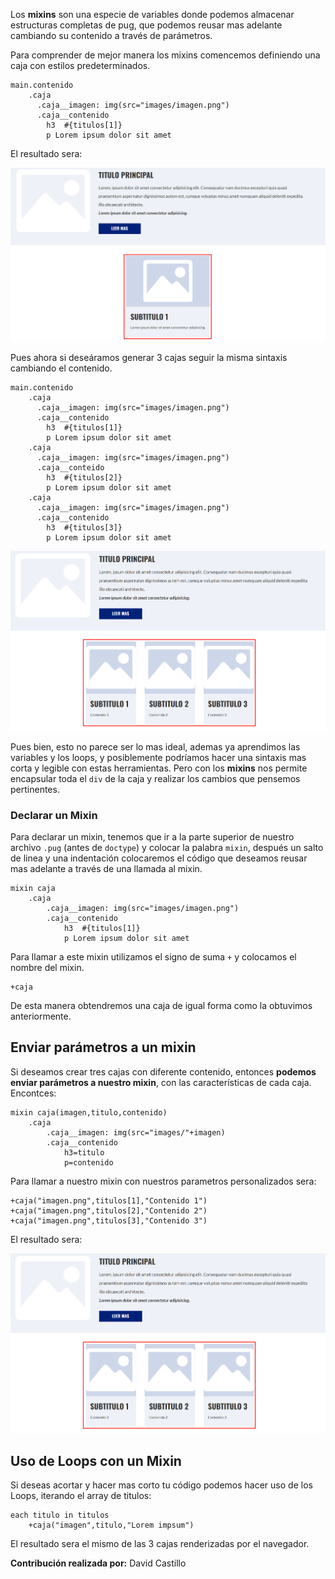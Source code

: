 Los **mixins** son una especie de variables donde podemos almacenar estructuras completas de pug, que podemos reusar mas adelante cambiando su contenido a través de parámetros.

Para comprender de mejor manera los mixins comencemos definiendo una caja con estilos predeterminados.

```pug
main.contenido
    .caja
      .caja__imagen: img(src="images/imagen.png")
      .caja__contenido
        h3  #{titulos[1]}
        p Lorem ipsum dolor sit amet
```

El resultado sera:

![](img/2022-08-22-10-42-35-image.png)

Pues ahora si deseáramos generar 3 cajas seguir la misma sintaxis cambiando el contenido.

```pug
main.contenido
    .caja
      .caja__imagen: img(src="images/imagen.png")
      .caja__contenido
        h3  #{titulos[1]}
        p Lorem ipsum dolor sit amet
    .caja
      .caja__imagen: img(src="images/imagen.png")
      .caja__conteido
        h3  #{titulos[2]}
        p Lorem ipsum dolor sit amet
    .caja
      .caja__imagen: img(src="images/imagen.png")
      .caja__contenido
        h3  #{titulos[3]}
        p Lorem ipsum dolor sit amet
```

![](img/2022-08-22-11-21-02-image.png)

Pues bien, esto no parece ser lo mas ideal, ademas ya aprendimos las variables y los loops, y posiblemente podríamos hacer una sintaxis mas corta y legible con estas herramientas. Pero con los **mixins** nos permite encapsular toda el `div` de la caja y realizar los cambios que pensemos pertinentes.

### Declarar un Mixin

Para declarar un mixin, tenemos que ir a la parte superior de nuestro archivo `.pug` (antes de `doctype`) y colocar la palabra `mixin`, después un salto de linea y una indentación colocaremos el código que deseamos reusar mas adelante a través de una llamada al mixin.

```pug
mixin caja
    .caja
        .caja__imagen: img(src="images/imagen.png")
        .caja__contenido
            h3  #{titulos[1]}
            p Lorem ipsum dolor sit amet
```

Para llamar a este mixin utilizamos el signo de suma `+` y colocamos el nombre del mixin.

```pug
+caja
```

De esta manera obtendremos  una caja de igual forma como la obtuvimos anteriormente. 

## Enviar parámetros a un mixin

Si deseamos crear tres cajas con diferente contenido, entonces **podemos enviar parámetros a nuestro mixin**, con las características de cada caja. Encontces:

```pug
mixin caja(imagen,titulo,contenido)
    .caja
        .caja__imagen: img(src="images/"+imagen)
        .caja__contenido
            h3=titulo
            p=contenido
```

Para llamar a nuestro mixin con nuestros parametros personalizados sera:

```pug
+caja("imagen.png",titulos[1],"Contenido 1")
+caja("imagen.png",titulos[2],"Contenido 2")
+caja("imagen.png",titulos[3],"Contenido 3")
```

El resultado sera:

![](img/2022-08-22-11-21-02-image.png)

## Uso de Loops con un Mixin

Si deseas acortar y hacer mas corto tu código podemos hacer uso de los Loops, iterando el array de titulos:

```pug
each titulo in titulos
    +caja("imagen",titulo,"Lorem impsum")
```

El resultado sera el mismo de las 3 cajas renderizadas por el navegador.

**Contribución realizada por:** David Castillo
